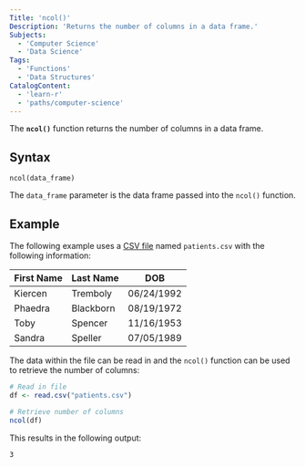 ```yaml
---
Title: 'ncol()'
Description: 'Returns the number of columns in a data frame.'
Subjects:
  - 'Computer Science'
  - 'Data Science'
Tags:
  - 'Functions'
  - 'Data Structures'
CatalogContent:
  - 'learn-r'
  - 'paths/computer-science'
---
```


The **`ncol()`** function returns the number of columns in a data frame.

## Syntax

```pseudo
ncol(data_frame)
```

The `data_frame` parameter is the data frame passed into the `ncol()` function.

## Example

The following example uses a [CSV file](https://www.codecademy.com/resources/docs/r/csv-files) named `patients.csv` with the following information:

| First Name | Last Name | DOB        |
| ---------- | --------- | ---------- |
| Kiercen    | Tremboly  | 06/24/1992 |
| Phaedra    | Blackborn | 08/19/1972 |
| Toby       | Spencer   | 11/16/1953 |
| Sandra     | Speller   | 07/05/1989 |

The data within the file can be read in and the `ncol()` function can be used to retrieve the number of columns:

```r
# Read in file
df <- read.csv("patients.csv")

# Retrieve number of columns
ncol(df)
```

This results in the following output:

```shell
3
```
